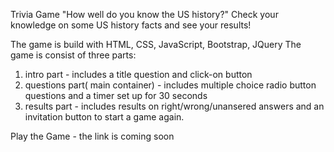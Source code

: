 Trivia Game "How well do you know the US history?"
Check your knowledge on some US history facts and see your results! 

The game is build with HTML, CSS, JavaScript, Bootstrap, JQuery
The game is consist of three parts:
1. intro part - includes a title question and click-on button
2. questions part( main container) - includes multiple choice radio button questions and a timer set up for 30 seconds
3. results part - includes results on right/wrong/unansered answers and an invitation button to start a game again.

Play the Game - the link is coming soon
